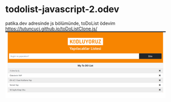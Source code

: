 # todolist-javascript-2.odev
patika.dev adresinde js bölümünde, toDoList ödevim
https://tutuncucj.github.io/toDoListClone.js/
<img src="pic.png">
